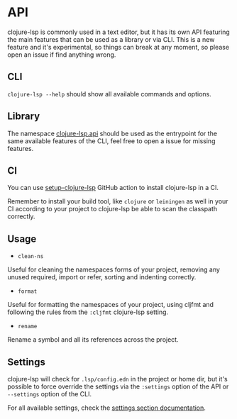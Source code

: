 # API

clojure-lsp is commonly used in a text editor, but it has its own API featuring the main features that can be used as a library or via CLI.
This is a new feature and it's experimental, so things can break at any moment, so please open an issue if find anything wrong.

## CLI

`clojure-lsp --help` should show all available commands and options.

## Library

The namespace [clojure-lsp.api](https://github.com/clojure-lsp/clojure-lsp/tree/master/src/clojure_lsp/api.clj) should be used as the entrypoint for the same available features of the CLI, feel free to open a issue for missing features.

## CI

You can use [setup-clojure-lsp](https://github.com/marketplace/actions/setup-clojure-lsp) GitHub action to install clojure-lsp in a CI.

Remember to install your build tool, like `clojure` or `leiningen` as well in your CI according to your project to clojure-lsp be able to scan the classpath correctly.

## Usage

* `clean-ns`

Useful for cleaning the namespaces forms of your project, removing any unused required, import or refer, sorting and indenting correctly.

* `format`

Useful for formatting the namespaces of your project, using cljfmt and following the rules from the `:cljfmt` clojure-lsp setting.

* `rename`

Rename a symbol and all its references across the project.

## Settings

clojure-lsp will check for `.lsp/config.edn` in the project or home dir, but it's possible to force override the settings via the `:settings` option of the API or `--settings` option of the CLI.

For all available settings, check the [settings section documentation](https://clojure-lsp.github.io/clojure-lsp/settings/).
